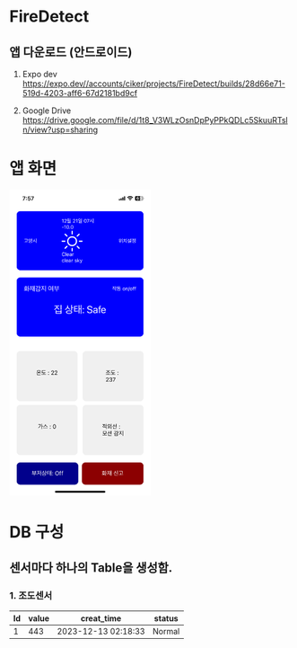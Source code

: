 # FireDetect

## 앱 다운로드 (안드로이드)

1. Expo dev
https://expo.dev//accounts/ciker/projects/FireDetect/builds/28d66e71-519d-4203-aff6-67d2181bd9cf

2. Google Drive
https://drive.google.com/file/d/1t8_V3WLzOsnDpPyPPkQDLc5SkuuRTsln/view?usp=sharing


앱 화면 
=======
<img src="/images/firedetectapp.jpeg" width="50%" height="50%" title="앱 화면" alt="MainPage"></img>



DB 구성
=======
## 센서마다 하나의 Table을 생성함.

### 1. 조도센서
| Id | value | creat_time | status |
|---|---|---|---|
|1|443|2023-12-13 02:18:33|Normal|

